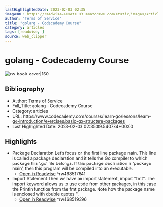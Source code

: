 ```yaml
---
lastHighlightedDate: 2023-02-03 02:35
imageURL: https://readwise-assets.s3.amazonaws.com/static/images/article2.74d541386bbf.png
author: "Terms of Service"
title: "golang - Codecademy Course"
category: articles
tags: [readwise, ]
source: web_clipper
---
```

# golang - Codecademy Course

![rw-book-cover|150](https://readwise-assets.s3.amazonaws.com/static/images/article2.74d541386bbf.png)

## Bibliography
- Author: Terms of Service
- Full_Title: golang - Codecademy Course
- Category: articles
- URL: https://www.codecademy.com/courses/learn-go/lessons/learn-go-introduction/exercises/basic-go-structure-packages
- Last Highlighted Date: 2023-02-03 02:35:09.540734+00:00

## Highlights
- Package Declaration
  Let’s focus on the first line package main. This line is called a package declaration and it tells the Go compiler to which package this ‘.go’ file belongs. If this package declaration is ‘package main’, then this program will be compiled into an executable.
    - [Open in Readwise](https://readwise.io/open/468517641)
^rw468517641
- Import Statement
  Then we have an import statement, import "fmt". The import keyword allows us to use code from other packages, in this case the Println function from the fmt package. Note how the package name is enclosed with double quotes ".
    - [Open in Readwise](https://readwise.io/open/468519396)
^rw468519396


